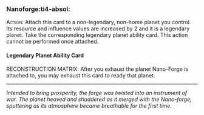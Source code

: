 ### **Nanoforge**:ti4-absol:

<span style="font-variant:small-caps;">Action</span>: Attach this card to a non-legendary, non-home planet you control.
Its resource and influence values are increased by 2 and it is a legendary planet.
Take the corresponding legendary planet ability card.
This action cannot be performed once attached.

#### Legendary Planet Ability Card

RECONSTRUCTION MATRIX: After you exhaust the planet Nano-Forge is attached to, you may exhaust this card to ready that planet.

---

*Intended to bring prosperity, the forge was twisted into an instrument of war.
The planet heaved and shuddered as it merged with the Nano-forge, sputtering as its atmosphere became breathable for the first time.*
